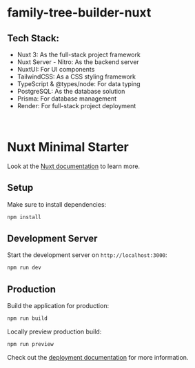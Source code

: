 # family-tree-builder-nuxt

## Tech Stack:

- Nuxt 3: As the full-stack project framework
- Nuxt Server - Nitro: As the backend server
- NuxtUI: For UI components
- TailwindCSS: As a CSS styling framework
- TypeScript & @types/node: For data typing
- PostgreSQL: As the database solution
- Prisma: For database management
- Render: For full-stack project deployment

<br>

# Nuxt Minimal Starter

Look at the [Nuxt documentation](https://nuxt.com/docs/getting-started/introduction) to learn more.

## Setup

Make sure to install dependencies:

```bash
npm install
```

## Development Server

Start the development server on `http://localhost:3000`:

```bash
npm run dev
```

## Production

Build the application for production:

```bash
npm run build
```

Locally preview production build:

```bash
npm run preview
```

Check out the [deployment documentation](https://nuxt.com/docs/getting-started/deployment) for more information.
